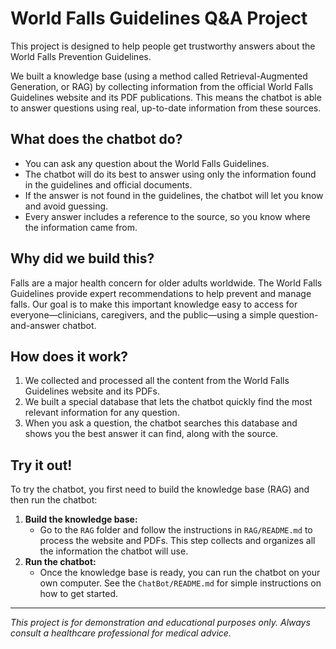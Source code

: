 # World Falls Guidelines Q&A Project

This project is designed to help people get trustworthy answers about the World Falls Prevention Guidelines.

We built a knowledge base (using a method called Retrieval-Augmented Generation, or RAG) by collecting information from the official World Falls Guidelines website and its PDF publications. This means the chatbot is able to answer questions using real, up-to-date information from these sources.

## What does the chatbot do?

- You can ask any question about the World Falls Guidelines.
- The chatbot will do its best to answer using only the information found in the guidelines and official documents.
- If the answer is not found in the guidelines, the chatbot will let you know and avoid guessing.
- Every answer includes a reference to the source, so you know where the information came from.

## Why did we build this?

Falls are a major health concern for older adults worldwide. The World Falls Guidelines provide expert recommendations to help prevent and manage falls. Our goal is to make this important knowledge easy to access for everyone—clinicians, caregivers, and the public—using a simple question-and-answer chatbot.

## How does it work?

1. We collected and processed all the content from the World Falls Guidelines website and its PDFs.
2. We built a special database that lets the chatbot quickly find the most relevant information for any question.
3. When you ask a question, the chatbot searches this database and shows you the best answer it can find, along with the source.

## Try it out!

To try the chatbot, you first need to build the knowledge base (RAG) and then run the chatbot:

1. **Build the knowledge base:**
   - Go to the `RAG` folder and follow the instructions in `RAG/README.md` to process the website and PDFs. This step collects and organizes all the information the chatbot will use.
2. **Run the chatbot:**
   - Once the knowledge base is ready, you can run the chatbot on your own computer. See the `ChatBot/README.md` for simple instructions on how to get started.

---

_This project is for demonstration and educational purposes only. Always consult a healthcare professional for medical advice._
